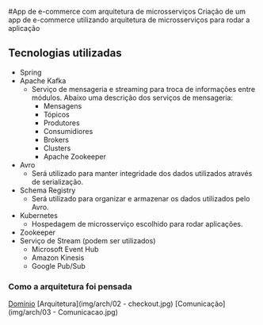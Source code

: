 #App de e-commerce com arquitetura de microsserviços
Criação de um app de e-commerce utilizando arquitetura de microsserviços para rodar a aplicação

## Tecnologias utilizadas
- Spring
- Apache Kafka
    - Serviço de mensageria e streaming para troca de informações entre módulos. Abaixo uma descrição dos serviços de mensageria:
        - Mensagens
        - Tópicos
        - Produtores
        - Consumidiores
        - Brokers
        - Clusters
        - Apache Zookeeper
- Avro
    - Será utilizado para manter integridade dos dados utilizados através de serialização.
- Schema Registry
    - Será utilizado para organizar e armazenar os dados utilizados pelo Avro.
- Kubernetes
    - Hospedagem de microsserviço escolhido para rodar aplicações.
- Zookeeper
- Serviço de Stream (podem ser utilizados)
    - Microsoft Event Hub
    - Amazon Kinesis
    - Google Pub/Sub

### Como a arquitetura foi pensada
[Domínio](https://github.com/tfalc/ComercioKuber/blob/master/img/arch/01%20-%20ecommerce.png)
[Arquitetura](img/arch/02 - checkout.jpg)
[Comunicação](img/arch/03 - Comunicacao.jpg)

